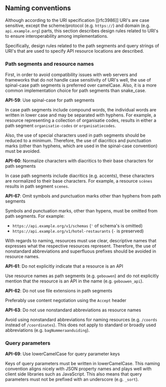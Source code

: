 
## Naming conventions

Although according to the URI specification [[rfc3986]] URI's are case sensitive, except the scheme/protocol (e.g. `https://`) and domain (e.g. `api.example.org`) parts, this section describes design rules related to URI's to ensure interoperability among implementations.

Specifically, design rules related to the path segments and query strings of URI's that are used to specify API resource locations are described.

### Path segments and resource names

First, in order to avoid compatibility issues with web servers and frameworks that do not handle case sensitivity of URI's well, the use of spinal-case path segments is preferred over camelCase. Also, it is a more common implementation choice for path segments than snake_case.

<div class="rule" id="api-59">
  <p class="rulelab"><strong>API-59</strong>: Use spinal-case for path segments</p>
  <p>In case path segments include compound words, the individual words are written in lower case and may be separated with hyphens. For example, a resource representing a collection of organisatie codes, results in either a path segment <code>organisatie-codes</code> or <code>organisatiecodes</code>.</p>
</div>

Also, the use of special characters used in path segments should be reduced to a minimum. Therefore, the use of diacritics and punctuation marks (other than hyphens, which are used in the spinal-case convention) must be avoided.

<div class="rule" id="api-60">
  <p class="rulelab"><strong>API-60</strong>: Normalize characters with diacritics to their base characters for path segments</p>
  <p>In case path segments include diacritics (e.g. accents), these characters are normalized to their base characters. For example, a resource <code>scènes</code> results in path segment <code>scenes</code>.</p>
</div>

<div class="rule" id="api-67">
  <p class="rulelab"><strong>API-67</strong>: Omit symbols and punctuation marks other than hyphens from path segments</p>
  <p>Symbols and punctuation marks, other than hypens, must be omitted from path segments. For example:
  <ul>
    <li><code>https://api.example.org/v1/schemas</code> (<code>'</code> of schema's is omitted)</li>
    <li><code>https://api.example.org/v1/hotel-restaurants</code> (<code>-</code> is preserved)</li>
  </ul>
  </p>
</div>

With regards to naming, resources must use clear, descriptive names that expresses what the respective resources represent. Therefore, the use of nonstandard abbreviations and superfluous prefixes should be avoided in resource names.

<div class="rule" id="api-61">
  <p class="rulelab"><strong>API-61</strong>: Do not explicitly indicate that a resource is an API</p>
  <p>Use resource names as path segments (e.g. <code>gebouwen</code>) and do not explicitly mention that the resource is an API in the name (e.g. <code>gebouwen_api</code>).</p>
</div>

<div class="rule" id="api-62">
  <p class="rulelab"><strong>API-62</strong>: Do not use file extensions in path segments</p>
  <p>Preferably use content negotiation using the <code>Accept</code> header</p>
</div>

<div class="rule" id="api-63">
  <p class="rulelab"><strong>API-63</strong>: Do not use nonstandard abbreviations as resource names</p>
  <p>Avoid using nonstandard abbreviations for naming resources (e.g. <code>/coords</code> instead of <code>/coordinates</code>). This does not apply to standard or broadly used abbreviations (e.g. <code>bagNummeraanduiding</code>).</p>
</div>

### Query parameters

<div class="rule" id="api-69">
  <p class="rulelab"><strong>API-69</strong>: Use lowerCamelCase for query parameter keys</p>
  <p>Keys of query parameters must be written in lowerCamelCase. This naming convention aligns nicely with JSON property names and plays well with client side libraries such as JavaScript. This also means that query parameters must not be prefixed with an underscore (e.g. <code>_sort</code>).</p>
</div>
